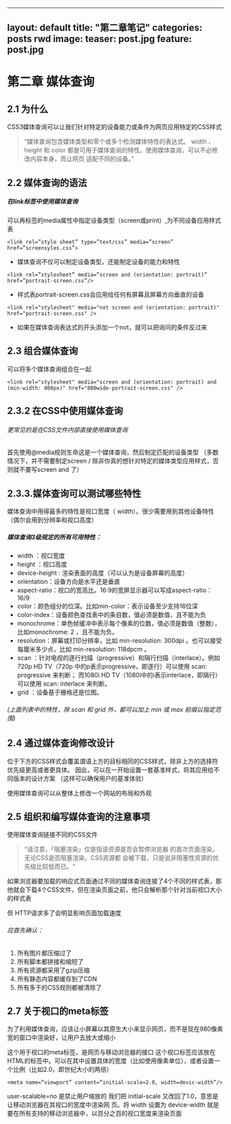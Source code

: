 
---
layout: default
title:  "第二章笔记"
categories: posts rwd
image:
	teaser: post.jpg
	feature: post.jpg
---

<div class="col-md-9" markdown="1" >

# 第二章	媒体查询

## 2.1 为什么

CSS3媒体查询可以让我们针对特定的设备能力或条件为网页应用特定的CSS样式
> “媒体查询包含媒体类型和零个或多个检测媒体特性的表达式。 width 、 height 和
color 都是可用于媒体查询的特性。使用媒体查询，可以不必修改内容本身，而让网页
适配不同的设备。”

## 2.2 媒体查询的语法

##### 在link标签中使用媒体查询

可以再<link>标签的media属性中指定设备类型（screen或print）,为不同设备应用样式表

```
<link rel=”style sheet” type=”text/css” media=”screen” href=”screensyles.css”>
```


- 媒体查询不仅可以制定设备类型，还能制定设备的能力和特性

```
<link rel=”stylesheet” media=”screen and (orientation: portrait)” href=”portrait-screen.css”/>
```

- 样式表portrait-screen.css会应用给任何有屏幕且屏幕方向垂直的设备

```
<link rel="stylesheet" media="not screen and (orientation: portrait)" href="portrait-screen.css" />
```

- 如果在媒体查询表达式的开头添加一个not，就可以把询问的条件反过来

## 2.3 组合媒体查询
可以将多个媒体查询组合在一起

```
<link rel="stylesheet" media="screen and (orientation: portrait) and (min-width: 800px)" href="800wide-portrait-screen.css" />
```


## 2.3.2 在CSS中使用媒体查询

###### 更常见的是在CSS文件内部直接使用媒体查询
首先使用@media规则生命这是一个媒体查询，然后制定匹配的设备类型
（多数情况下，并不需要制定screen / 除非你真的想针对特定的媒体类型应用样式，否则就不要写screen and 了）

## 2.3.3.媒体查询可以测试哪些特性
媒体查询中用得最多的特性是视口宽度（ width）。很少需要用到其他设备特性（偶尔会用到分辨率和视口高度）

##### 媒体查询3级规定的所有可用特性：
- width ：视口宽度
- height ：视口高度
- device-height : 渲染表面的高度（可以认为是设备屏幕的高度）
- orientation：设备方向是水平还是垂直
- aspect-ratio：视口的宽高比。16:9的宽屏显示器可以写成aspect-ratio：16/9
- color：颜色组分的位深。比如min-color：表示设备至少支持16位深
- color-index：设备颜色查找表中的条目数，值必须是数值，且不能为负
- monochrome：单色帧缓冲中表示每个像素的位数，值必须是数值（整数），比如monochrome: 2 ，且不能为负。
- resolution：屏幕或打印分辨率，比如 min-resolution: 300dpi 。也可以接受每厘米多少点，比如 min-resolution: 118dpcm 。
- scan ：针对电视的逐行扫描（progressive）和隔行扫描（interlace）。例如720p HD TV（720p
中的p表示progressive，即逐行）可以使用 scan: progressive 来判断； 而1080i HD TV（1080i中的i表示interlace，即隔行）可以使用 scan: interlace 来判断。
- grid ：设备基于栅格还是位图。

###### (上面列表中的特性，除 scan 和 grid 外，都可以加上 min 或 max 前缀以指定范围)

## 2.4 通过媒体查询修改设计

位于下方的CSS样式会覆盖谓语上方的目标相同的CSS样式，除非上方的选择符优先级更高或者更具体。
因此，可以在一开始设置一套基准样式，将其应用给不同版本的设计方案
（这样可以确保用户的基准体验）

使用媒体查询可以从整体上修改一个网站的布局和外观

## 2.5 组织和编写媒体查询的注意事项

使用媒体查询链接不同的CSS文件
> “请注意，「阻塞渲染」仅是指该资源是否会暂停浏览器
的首次页面渲染。无论CSS是否阻塞渲染，CSS资源都
会被下载，只是说非阻塞性资源的优先级比较低而已。“

如果浏览器要加载的响应式页面通过不同的媒体查询连接了4个不同的样式表，那他就会下载4个CSS文件，但在渲染页面之前，他只会解析那个针对当前视口大小的样式表

但 HTTP请求多了会明显影响页面加载速度
###### 应首先确认：
1. 所有图片都压缩过了
2. 所有脚本都拼接和缩短了
3. 所有资源都采用了gzip压缩
4. 所有静态内容都缓存到了CDN
5. 所有多于的CSS规则都被清除了

## 2.7 关于视口的meta标签

为了利用媒体查询，应该让小屏幕以其原生大小来显示网页，而不是现在980像素宽的窗口中渲染好，让用户去放大或缩小

这个用于视口的meta标签，是网页与移动浏览器的接口
这个视口<meta>标签应该放在HTML的<head>标签中。可以在其中设置具体的宽度（比如使用像素单位），或者设置一个比例（比如2.0，即世纪大小的两倍）


```
<meta name=“viewport” content=“initial-scale=2.0, width=devic-width”/>
```

user-scalable=no 是禁止用户缩放的
我们把 initial-scale 又改回了1.0，意思是让移动浏览器在其视口的宽度中渲染网
页。将 width 设置为 device-width 就是要在所有支持的移动浏览器中，以百分之百的视口宽度来渲染页面

</div>